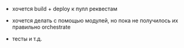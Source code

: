 - хочется build + deploy к пулл реквестам

- хочется делать с помощью модулей, но пока не получилось их правильно orchestrate

- тесты и т.д.